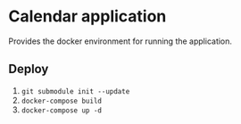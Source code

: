 # Calendar application

Provides the docker environment for running the application.

## Deploy

1. `git submodule init --update`
2. `docker-compose build`
3. `docker-compose up -d`

